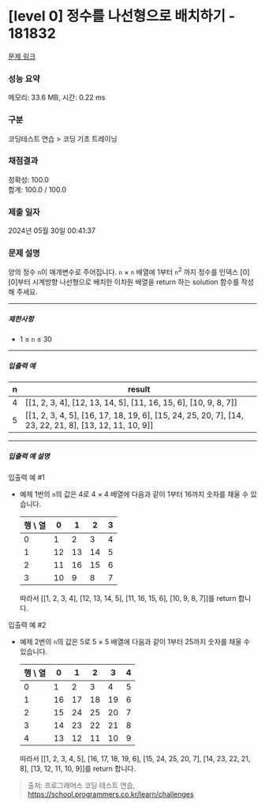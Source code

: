 # [level 0] 정수를 나선형으로 배치하기 - 181832 

[문제 링크](https://school.programmers.co.kr/learn/courses/30/lessons/181832) 

### 성능 요약

메모리: 33.6 MB, 시간: 0.22 ms

### 구분

코딩테스트 연습 > 코딩 기초 트레이닝

### 채점결과

정확성: 100.0<br/>합계: 100.0 / 100.0

### 제출 일자

2024년 05월 30일 00:41:37

### 문제 설명

<p>양의 정수 <code>n</code>이 매개변수로 주어집니다. <code>n</code> × <code>n</code> 배열에 1부터 <code>n</code><sup>2</sup> 까지 정수를 인덱스 [0][0]부터 시계방향 나선형으로 배치한 이차원 배열을 return 하는 solution 함수를 작성해 주세요.</p>

<hr>

<h5>제한사항</h5>

<ul>
<li>1 ≤ <code>n</code> ≤ 30</li>
</ul>

<hr>

<h5>입출력 예</h5>
<table class="table">
        <thead><tr>
<th>n</th>
<th>result</th>
</tr>
</thead>
        <tbody><tr>
<td>4</td>
<td>[[1, 2, 3, 4], [12, 13, 14, 5], [11, 16, 15, 6], [10, 9, 8, 7]]</td>
</tr>
<tr>
<td>5</td>
<td>[[1, 2, 3, 4, 5], [16, 17, 18, 19, 6], [15, 24, 25, 20, 7], [14, 23, 22, 21, 8], [13, 12, 11, 10, 9]]</td>
</tr>
</tbody>
      </table>
<hr>

<h5>입출력 예 설명</h5>

<p>입출력 예 #1</p>

<ul>
<li><p>예제 1번의 <code>n</code>의 값은 4로 4 × 4 배열에 다음과 같이 1부터 16까지 숫자를 채울 수 있습니다.</p>
<table class="table">
        <thead><tr>
<th>행 \ 열</th>
<th>0</th>
<th>1</th>
<th>2</th>
<th>3</th>
</tr>
</thead>
        <tbody><tr>
<td>0</td>
<td>1</td>
<td>2</td>
<td>3</td>
<td>4</td>
</tr>
<tr>
<td>1</td>
<td>12</td>
<td>13</td>
<td>14</td>
<td>5</td>
</tr>
<tr>
<td>2</td>
<td>11</td>
<td>16</td>
<td>15</td>
<td>6</td>
</tr>
<tr>
<td>3</td>
<td>10</td>
<td>9</td>
<td>8</td>
<td>7</td>
</tr>
</tbody>
      </table>
<p>따라서 [[1, 2, 3, 4], [12, 13, 14, 5], [11, 16, 15, 6], [10, 9, 8, 7]]를 return 합니다.</p></li>
</ul>

<p>입출력 예 #2</p>

<ul>
<li><p>예제 2번의 <code>n</code>의 값은 5로 5 × 5 배열에 다음과 같이 1부터 25까지 숫자를 채울 수 있습니다.</p>
<table class="table">
        <thead><tr>
<th>행 \ 열</th>
<th>0</th>
<th>1</th>
<th>2</th>
<th>3</th>
<th>4</th>
</tr>
</thead>
        <tbody><tr>
<td>0</td>
<td>1</td>
<td>2</td>
<td>3</td>
<td>4</td>
<td>5</td>
</tr>
<tr>
<td>1</td>
<td>16</td>
<td>17</td>
<td>18</td>
<td>19</td>
<td>6</td>
</tr>
<tr>
<td>2</td>
<td>15</td>
<td>24</td>
<td>25</td>
<td>20</td>
<td>7</td>
</tr>
<tr>
<td>3</td>
<td>14</td>
<td>23</td>
<td>22</td>
<td>21</td>
<td>8</td>
</tr>
<tr>
<td>4</td>
<td>13</td>
<td>12</td>
<td>11</td>
<td>10</td>
<td>9</td>
</tr>
</tbody>
      </table>
<p>따라서 [[1, 2, 3, 4, 5], [16, 17, 18, 19, 6], [15, 24, 25, 20, 7], [14, 23, 22, 21, 8], [13, 12, 11, 10, 9]]를 return 합니다.</p></li>
</ul>


> 출처: 프로그래머스 코딩 테스트 연습, https://school.programmers.co.kr/learn/challenges